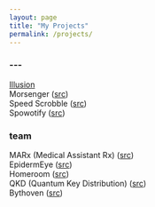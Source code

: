 ```yaml
---
layout: page
title: "My Projects"
permalink: /projects/
---
```


### ---

[Illusion](https://linuszheng.github.io/illusion/)   
Morsenger ([src](https://github.com/linuszheng/MORSEnger))     
Speed Scrobble ([src](https://github.com/linuszheng/speed-scrobble))       
Spowotify ([src](https://github.com/linuszheng/spowotify))


### team

MARx (Medical Assistant Rx) ([src](https://github.com/RohanViswanathan/HealthHack))  
EpidermEye ([src](https://github.com/RohanViswanathan/QuestHack))  
Homeroom ([src](https://github.com/BK1031/Homeroom))  
QKD (Quantum Key Distribution) ([src](https://github.com/linuszheng/quantum-key-distribution))    
Bythoven ([src](https://github.com/linuszheng/bythoven))

